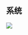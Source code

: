## 系统

![](http//www.plantuml.com/plantuml/png/PLFTQjim5BxNKnnwNyF-Xoz6twGOMKiBIMmaTnH68HsKDYEfrwpTnJP6ibwiR3HfMI1rsYmlOydErLwXiauCChv98dy_v_Fvb2qHUJpQQpK9PpJoseqcWuti_4gTp3R04x0d6BSXUNkHBle62WDHGPAbFFkOtjqRq1TX1VmzI1UV3IAgYBguKVqnQbeL91-FqdjCGNSytc3rQJBvA-CRG_7yVNXF02pEwgYVBT2QlcqO5A3cOR72fjVUrjGQqRoqJGp4cdTG7PdUNQiVFt5am5bzfhhiP5Ca2EPnkbCZd0xaF4P2mADQbF7NSYaXtwKCJ8O3GegYO7FpJP7DXISEoFXirJcaGJjY-r6w7Ad3oV-7dkmToKz_2lBshg_Fcgr_4FrLY4re5vuwa4zcwlO3mOm6qksuyCm1DKnqOMk7_7GcuozoaiZvkHeUPzV_B4cv9XUUbp8SPwlmPgZXJ3x4glChdrxP3cKZBhmeBN2C7FJgIbokF9whRaTzx-eB94y6bftPg0ildNKO6l5Y1VGTrtOqREa33Qdvz30ZmwVvybi-wc4rf30nRgO05ruvWAqGyy10U65TUArJTo_pQKA8ByBAAn4XGdjBn6XGhhdsiM2M3MCJjfXiiRQl_y6F)
